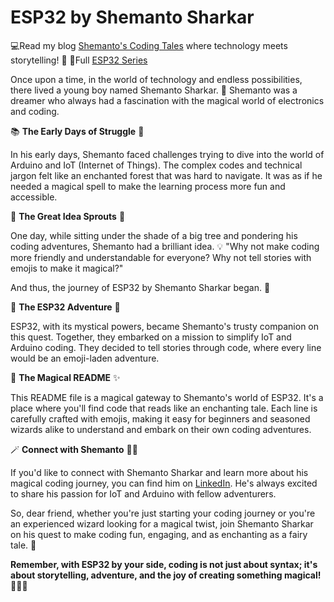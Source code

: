 # ESP32 by Shemanto Sharkar
💻Read my blog [Shemanto's Coding Tales](https://medium.com/@shemantoscodingtales) where technology meets storytelling! 📖
🔗Full [ESP32 Series](https://medium.com/@shemantoscodingtales/list/esp32-expeditions-shemantos-coding-tales-20ce56445324)

Once upon a time, in the world of technology and endless possibilities, there lived a young boy named Shemanto Sharkar. 🌟 Shemanto was a dreamer who always had a fascination with the magical world of electronics and coding.

📚 **The Early Days of Struggle** 🤨

In his early days, Shemanto faced challenges trying to dive into the world of Arduino and IoT (Internet of Things). The complex codes and technical jargon felt like an enchanted forest that was hard to navigate. It was as if he needed a magical spell to make the learning process more fun and accessible.

🌱 **The Great Idea Sprouts** 🌈

One day, while sitting under the shade of a big tree and pondering his coding adventures, Shemanto had a brilliant idea. 💡 "Why not make coding more friendly and understandable for everyone? Why not tell stories with emojis to make it magical?"

And thus, the journey of ESP32 by Shemanto Sharkar began. 🚀

📖 **The ESP32 Adventure** 🤖

ESP32, with its mystical powers, became Shemanto's trusty companion on this quest. Together, they embarked on a mission to simplify IoT and Arduino coding. They decided to tell stories through code, where every line would be an emoji-laden adventure.

🏰 **The Magical README** ✨

This README file is a magical gateway to Shemanto's world of ESP32. It's a place where you'll find code that reads like an enchanting tale. Each line is carefully crafted with emojis, making it easy for beginners and seasoned wizards alike to understand and embark on their own coding adventures.

🪄 **Connect with Shemanto** 👨‍💻

If you'd like to connect with Shemanto Sharkar and learn more about his magical coding journey, you can find him on [LinkedIn](https://www.linkedin.com/in/shemanto/). He's always excited to share his passion for IoT and Arduino with fellow adventurers.

So, dear friend, whether you're just starting your coding journey or you're an experienced wizard looking for a magical twist, join Shemanto Sharkar on his quest to make coding fun, engaging, and as enchanting as a fairy tale. 🌠

**Remember, with ESP32 by your side, coding is not just about syntax; it's about storytelling, adventure, and the joy of creating something magical!** 📜🌌🚀
